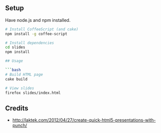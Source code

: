 ## Setup

Have node.js and npm installed.

```bash
# Install CoffeeScript (and cake)
npm install -g coffee-script

# Install dependencies
cd slides
npm install

## Usage

```bash
# Build HTML page
cake build

# View slides
firefox slides/index.html
```

## Credits

* http://laktek.com/2012/04/27/create-quick-html5-presentations-with-punch/
